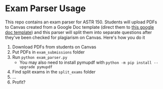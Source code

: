 # Exam Parser Usage
This repo contains an exam parser for ASTR 150. Students will upload PDFs to Canvas created from a Google Doc template (direct them to [this google doc template](https://docs.google.com/document/d/16sFO9A9mKuK1A1YiLu8jwJaOwnI8aZpMqAZsAn7EYTI/edit?usp=sharing)) and this parser will split them into separate questions after they've been checked for plagiarism on Canvas. Here's how you do it

1. Download PDFs from students on Canvas
2. Put PDFs in `exam_submissions` folder
3. Run `python exam_parser.py`
    - You may also need to install pymupdf with `python -m pip install --upgrade pymupdf`
4. Find split exams in the `split_exams` folder
5. ...
6. Profit?
